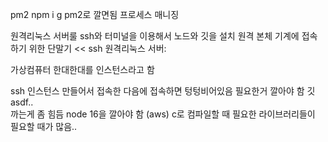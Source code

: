 pm2 npm i g pm2로 깔면됨
프로세스 매니징

원격리눅스 서버룰 ssh와 터미널을 이용해서 노드와 깃을 설치
원격 본체 기계에 접속하기 위한 단말기 << ssh
원격리눅스 서버: 

가상컴퓨터 한대한대를 인스턴스라고 함


ssh 인스턴스 만들어서 접속한 다음에
접속하면 텅텅비어있음
필요한거 깔아야 함
깃 asdf..  
까는게 좀 힘듬
node 16을 깔아야 함 (aws) 
c로 컴파일할 때 필요한 라이브러리들이 필요할 때가 많음.. 
